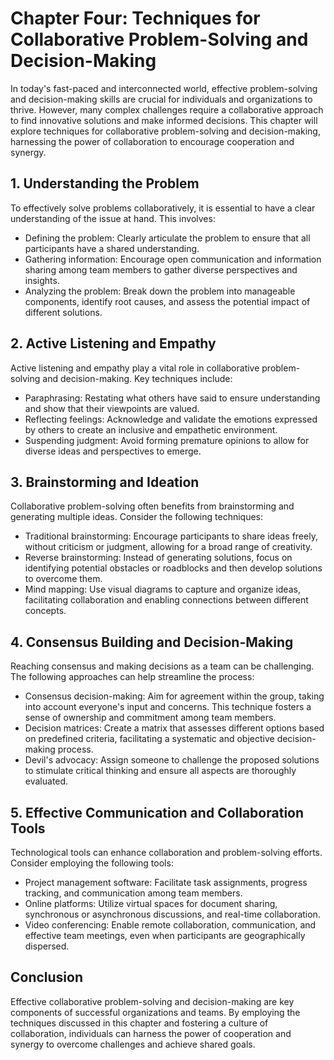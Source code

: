 Chapter Four: Techniques for Collaborative Problem-Solving and Decision-Making
==============================================================================



In today's fast-paced and interconnected world, effective problem-solving and decision-making skills are crucial for individuals and organizations to thrive. However, many complex challenges require a collaborative approach to find innovative solutions and make informed decisions. This chapter will explore techniques for collaborative problem-solving and decision-making, harnessing the power of collaboration to encourage cooperation and synergy.

1\. Understanding the Problem
----------------------------

To effectively solve problems collaboratively, it is essential to have a clear understanding of the issue at hand. This involves:

* Defining the problem: Clearly articulate the problem to ensure that all participants have a shared understanding.
* Gathering information: Encourage open communication and information sharing among team members to gather diverse perspectives and insights.
* Analyzing the problem: Break down the problem into manageable components, identify root causes, and assess the potential impact of different solutions.

2\. Active Listening and Empathy
-------------------------------

Active listening and empathy play a vital role in collaborative problem-solving and decision-making. Key techniques include:

* Paraphrasing: Restating what others have said to ensure understanding and show that their viewpoints are valued.
* Reflecting feelings: Acknowledge and validate the emotions expressed by others to create an inclusive and empathetic environment.
* Suspending judgment: Avoid forming premature opinions to allow for diverse ideas and perspectives to emerge.

3\. Brainstorming and Ideation
-----------------------------

Collaborative problem-solving often benefits from brainstorming and generating multiple ideas. Consider the following techniques:

* Traditional brainstorming: Encourage participants to share ideas freely, without criticism or judgment, allowing for a broad range of creativity.
* Reverse brainstorming: Instead of generating solutions, focus on identifying potential obstacles or roadblocks and then develop solutions to overcome them.
* Mind mapping: Use visual diagrams to capture and organize ideas, facilitating collaboration and enabling connections between different concepts.

4\. Consensus Building and Decision-Making
-----------------------------------------

Reaching consensus and making decisions as a team can be challenging. The following approaches can help streamline the process:

* Consensus decision-making: Aim for agreement within the group, taking into account everyone's input and concerns. This technique fosters a sense of ownership and commitment among team members.
* Decision matrices: Create a matrix that assesses different options based on predefined criteria, facilitating a systematic and objective decision-making process.
* Devil's advocacy: Assign someone to challenge the proposed solutions to stimulate critical thinking and ensure all aspects are thoroughly evaluated.

5\. Effective Communication and Collaboration Tools
--------------------------------------------------

Technological tools can enhance collaboration and problem-solving efforts. Consider employing the following tools:

* Project management software: Facilitate task assignments, progress tracking, and communication among team members.
* Online platforms: Utilize virtual spaces for document sharing, synchronous or asynchronous discussions, and real-time collaboration.
* Video conferencing: Enable remote collaboration, communication, and effective team meetings, even when participants are geographically dispersed.

Conclusion
----------

Effective collaborative problem-solving and decision-making are key components of successful organizations and teams. By employing the techniques discussed in this chapter and fostering a culture of collaboration, individuals can harness the power of cooperation and synergy to overcome challenges and achieve shared goals.

